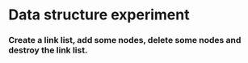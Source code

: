 # Data structure experiment
### Create a link list, add some nodes, delete some nodes and destroy the link list.
